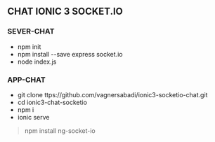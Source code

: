 ## CHAT IONIC 3 SOCKET.IO

### SEVER-CHAT
- npm init
- npm install --save express socket.io
- node index.js

### APP-CHAT
- git clone ttps://github.com/vagnersabadi/ionic3-socketio-chat.git
- cd ionic3-chat-socketio
- npm i
- ionic serve

> npm install ng-socket-io


